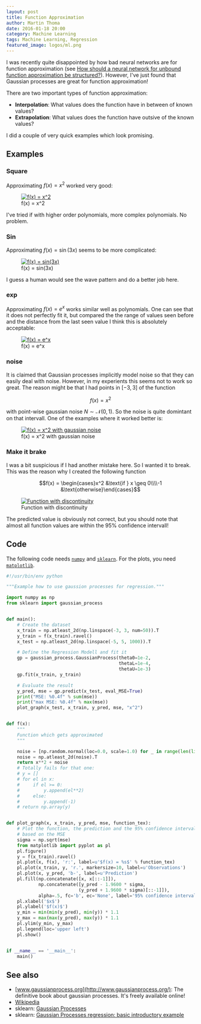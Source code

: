 ```yaml
---
layout: post
title: Function Approximation
author: Martin Thoma
date: 2016-01-18 20:00
category: Machine Learning
tags: Machine Learning, Regression
featured_image: logos/ml.png
---
```


I was recently quite disappointed by how bad neural networks are for function
approximation (see [How should a neural network for unbound function approximation be structured?](http://datascience.stackexchange.com/q/9495/8820)). However, I've just found that
Gaussian processes are great for function approximation!

There are two important types of function approximation:

* **Interpolation**: What values does the function have in between of known
  values?
* **Extrapolation**: What values does the function have outsive of the known
  values?

I did a couple of very quick examples which look promising.


## Examples


### Square

Approximating $f(x) = x^2$ worked very good:

<figure class="aligncenter">
            <a href="../images/2016/01/gauss-x2.png"><img src="../images/2016/01/gauss-x2.png" alt="f(x) = x^2" style="max-width:500px;" class=""/></a>
            <figcaption class="text-center">f(x) = x^2</figcaption>
        </figure>

I've tried if with higher order polynomials, more complex polynomials. No
problem.


### Sin

Approximating $f(x) = \sin(3x)$ seems to be more complicated:

<figure class="aligncenter">
            <a href="../images/2016/01/gaussian-process-sin-3x.png"><img src="../images/2016/01/gaussian-process-sin-3x.png" alt="f(x) = sin(3x)" style="max-width:500px;" class=""/></a>
            <figcaption class="text-center">f(x) = sin(3x)</figcaption>
        </figure>

I guess a human would see the wave pattern and do a better job here.


### exp

Approximating $f(x) = e^x$ works similar well as polynomials. One can see
that it does not perfectly fit it, but compared the the range of values seen
before and the distance from the last seen value I think this is absolutely
acceptable:

<figure class="aligncenter">
            <a href="../images/2016/01/gauss-exponential.png"><img src="../images/2016/01/gauss-exponential.png" alt="f(x) = e^x" style="max-width:500px;" class=""/></a>
            <figcaption class="text-center">f(x) = e^x</figcaption>
        </figure>


### noise

It is claimed that Gaussian processes implicitly model noise so that they can
easily deal with noise. However, in my experients this seems not to work so
great. The reason might be that I had points in $[-3, 3]$ of the function

$$f(x) = x^2$$

with point-wise gaussian noise $N \sim \mathcal{N}(0, 1)$. So the noise is
quite domintant on that intervall. One of the examples where it worked better
is:

<figure class="aligncenter">
            <a href="../images/2016/01/gauss-noise.png"><img src="../images/2016/01/gauss-noise.png" alt="f(x) = x^2 with gaussian noise" style="max-width:500px;" class=""/></a>
            <figcaption class="text-center">f(x) = x^2 with gaussian noise</figcaption>
        </figure>


### Make it brake

I was a bit suspicious if I had another mistake here. So I wanted it to break.
This was the reason why I created the following function

$$f(x) = \begin{cases}x^2 &\text{if } x \geq 0\\\\-1 &\text{otherwise}\end{cases}$$

<figure class="aligncenter">
            <a href="../images/2016/01/gauss-cases.png"><img src="../images/2016/01/gauss-cases.png" alt="Function with discontinuity" style="max-width:500px;" class=""/></a>
            <figcaption class="text-center">Function with discontinuity</figcaption>
        </figure>

The predicted value is obviously not correct, but you should note that almost
all function values are within the 95% confidence intervall!


## Code

The following code needs [`numpy`](http://docs.scipy.org/doc/numpy-1.10.1/user/install.html)
and [`sklearn`](http://scikit-learn.org/stable/install.html). For the plots,
you need [`matplotlib`](http://matplotlib.org/users/installing.html).

```python
#!/usr/bin/env python

"""Example how to use gaussion processes for regression."""

import numpy as np
from sklearn import gaussian_process


def main():
    # Create the dataset
    x_train = np.atleast_2d(np.linspace(-3, 3, num=50)).T
    y_train = f(x_train).ravel()
    x_test = np.atleast_2d(np.linspace(-5, 5, 1000)).T

    # Define the Regression Modell and fit it
    gp = gaussian_process.GaussianProcess(theta0=1e-2,
                                          thetaL=1e-4,
                                          thetaU=1e-3)
    gp.fit(x_train, y_train)

    # Evaluate the result
    y_pred, mse = gp.predict(x_test, eval_MSE=True)
    print("MSE: %0.4f" % sum(mse))
    print("max MSE: %0.4f" % max(mse))
    plot_graph(x_test, x_train, y_pred, mse, "x^2")


def f(x):
    """
    Function which gets approximated
    """

    noise = [np.random.normal(loc=0.0, scale=1.0) for _ in range(len(list(x)))]
    noise = np.atleast_2d(noise).T
    return x**2 + noise
    # Totally fails for that one:
    # y = []
    # for el in x:
    #     if el >= 0:
    #         y.append(el**2)
    #     else:
    #         y.append(-1)
    # return np.array(y)


def plot_graph(x, x_train, y_pred, mse, function_tex):
    # Plot the function, the prediction and the 95% confidence interval
    # based on the MSE
    sigma = np.sqrt(mse)
    from matplotlib import pyplot as pl
    pl.figure()
    y = f(x_train).ravel()
    pl.plot(x, f(x), 'r:', label=u'$f(x) = %s$' % function_tex)
    pl.plot(x_train, y, 'r.', markersize=10, label=u'Observations')
    pl.plot(x, y_pred, 'b-', label=u'Prediction')
    pl.fill(np.concatenate([x, x[::-1]]),
            np.concatenate([y_pred - 1.9600 * sigma,
                           (y_pred + 1.9600 * sigma)[::-1]]),
            alpha=.5, fc='b', ec='None', label='95% confidence interval')
    pl.xlabel('$x$')
    pl.ylabel('$f(x)$')
    y_min = min(min(y_pred), min(y)) * 1.1
    y_max = max(max(y_pred), max(y)) * 1.1
    pl.ylim(y_min, y_max)
    pl.legend(loc='upper left')
    pl.show()


if __name__ == '__main__':
    main()

```




## See also

* [www.gaussianprocess.org](http://www.gaussianprocess.org/): The definitive book about gaussian processes. It's freely available online!
* [Wikipedia](https://en.wikipedia.org/wiki/Kriging)
* sklearn: [Gaussian Processes](http://scikit-learn.org/stable/modules/gaussian_process.html)
* sklearn: [Gaussian Processes regression: basic introductory example](http://scikit-learn.org/stable/auto_examples/gaussian_process/plot_gp_regression.html)
